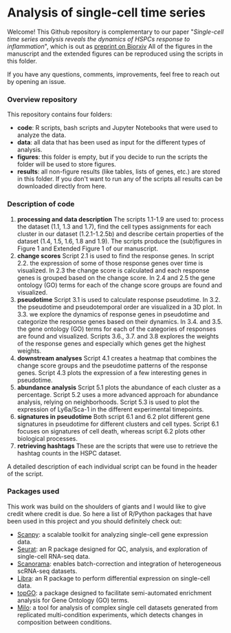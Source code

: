 # Analysis of single-cell time series

Welcome! This Github repository is complementary to our paper "_Single-cell time series analysis reveals the dynamics of HSPCs response to inflammation_", which is out as [preprint on Biorxiv](https://www.biorxiv.org/content/10.1101/2023.03.09.531881v1.abstract) All of the figures in the manuscript and the extended figures can be reproduced using the scripts in this folder.

If you have any questions, comments, improvements, feel free to reach out by opening an issue. 

### Overview repository
This repository contains four folders:
- **code**: R scripts, bash scripts and Jupyter Notebooks that were used to analyze the data.
- **data**: all data that has been used as input for the different types of analysis.
- **figures**: this folder is empty, but if you decide to run the scripts the folder will be used to store figures.
- **results**: all non-figure results (like tables, lists of genes, etc.) are stored in this folder. If you don't want to run any of the scripts all results can be downloaded directly from here.

### Description of code

1. **processing and data description** The scripts 1.1-1.9 are used to: process the dataset (1.1, 1.3 and 1.7), find the cell types assignments for each cluster in our dataset (1.2.1-1.2.5b) and describe certain properties of the dataset (1.4, 1.5, 1.6, 1.8 and 1.9). The scripts produce the (sub)figures in Figure 1 and Extended Figure 1 of our manuscript.
2. **change scores** Script 2.1 is used to find the response genes. In script 2.2. the expression of some of those response genes over time is visualized. In 2.3 the change score is calculated and each response genes is grouped based on the change score. In 2.4 and 2.5 the gene ontology (GO) terms for each of the change score groups are found and visualized.
3. **pseudotime** Script 3.1 is used to calculate response pseudotime. In 3.2. the pseudotime and pseudotemporal order are visualized in a 3D plot. In 3.3. we explore the dynamics of response genes in pseudotime and categorize the response genes based on their dynamics. In 3.4. and 3.5. the gene ontology (GO) terms for each of the categories of responses are found and visualized. Scripts 3.6., 3.7. and 3.8 explores the weights of the response genes and especially which genes get the highest weights. 
4. **downstream analyses** Script 4.1 creates a heatmap that combines the change score groups and the pseudotime patterns of the response genes. Script 4.3 plots the expression of a few interesting genes in pseudotime.
5. **abundance analysis** Script 5.1 plots the abundance of each cluster as a percentage. Script 5.2 uses a more advanced approach for abundance analysis, relying on neighborhoods. Script 5.3 is used to plot the expression of Ly6a/Sca-1 in the different experimental timepoints.
6. **signatures in pseudotime** Both script 6.1 and 6.2 plot different gene signatures in pseudotime for different clusters and cell types. Script 6.1 focuses on signatures of cell death, whereas script 6.2 plots other biological processes.
7. **retrieving hashtags** These are the scripts that were use to retrieve the hashtag counts in the HSPC dataset.

A detailed description of each individual script can be found in the header of the script. 

### Packages used
This work was build on the shoulders of giants and I would like to give credit where credit is due. So here a list of R/Python packages that have been used in this project and you should definitely check out:

- [Scanpy](https://scanpy.readthedocs.io/en/stable/): a scalable toolkit for analyzing single-cell gene expression data.
- [Seurat](https://satijalab.org/seurat/): an R package designed for QC, analysis, and exploration of single-cell RNA-seq data.
- [Scanorama](https://github.com/brianhie/scanorama): enables batch-correction and integration of heterogeneous scRNA-seq datasets.
- [Libra](https://github.com/neurorestore/Libra): an R package to perform differential expression on single-cell data.
- [topGO](https://bioconductor.org/packages/release/bioc/vignettes/topGO/inst/doc/topGO.pdf): a package designed to facilitate semi-automated enrichment analysis for Gene Ontology (GO) terms.
- [Milo](https://marionilab.github.io/miloR/articles/milo_demo.html): a tool for analysis of complex single cell datasets generated from replicated multi-condition experiments, which detects changes in composition between conditions.
